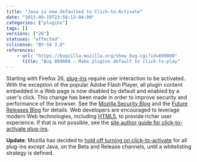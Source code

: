 ```yaml
---
title: "Java is now defaulted to Click-to-Activate"
date: "2013-09-19T23:58:13-04:00"
categories: ["plugins"]
tags: []
versions: ["26"]
statuses: "affected"
cclicense: "BY-SA 3.0"
references:
    - url: "https://bugzilla.mozilla.org/show_bug.cgi?id=899080"
      title: "Bug 899080 – Make plugins default to click-to-play"
---
```

Starting with Firefox 26, [plug-ins](https://developer.mozilla.org/en-US/docs/Plugins) require user interaction to be activated. With the exception of the popular Adobe Flash Player, all plugin content embedded in a Web page is now disabled by default and enabled by a user's click. This change has been made in order to improve security and performance of the browser. See the [Mozilla Security Blog](https://blog.mozilla.org/security/2013/01/29/putting-users-in-control-of-plugins/) and the [Future Releases Blog](https://blog.mozilla.org/futurereleases/2013/09/24/plugin-activation-in-firefox/) for details. Web developers are encouraged to leverage modern Web technologies, including [HTML5](https://developer.mozilla.org/en-US/docs/Web/Guide/HTML/HTML5), to provide richer user experience. If that is not possible, see the [site author guide for click-to-activate plug-ins](https://developer.mozilla.org/en-US/docs/Site_Author_Guide_for_Click-To-Activate_Plugins).

**Update**: Mozilla has decided to [hold off turning on click-to-activate](https://bugzilla.mozilla.org/show_bug.cgi?id=941137) for all plug-ins except Java, on the Beta and Release channels, until a whitelisting strategy is defined.
